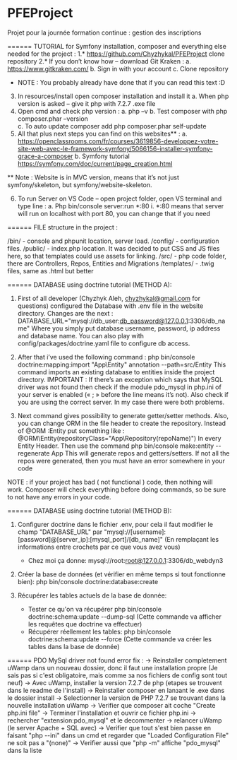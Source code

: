 ﻿# PFEProject
Projet pour la journée formation continue : gestion des inscriptions

====== TUTORIAL for Symfony installation, composer and everything else needed for the project :
1.*	https://github.com/Chyzhykal/PFEProject  clone repository
2.*	If you don’t know how – download Git Kraken :
	a.	https://www.gitkraken.com/ 
	b.	Sign in with your account
	c.	Clone repository
		
* NOTE : You probably already have done that if you can read this text :D

3.	In resources/install open composer installation and install it
	a.	When php version is asked – give it php with 7.2.7 .exe file
4.	Open cmd and check php version :
	a.	php –v
	b.	Test composer with php composer.phar –version  
	c.	To auto update composer add php composer.phar self-update
5.	All that plus next steps you can find on this websites** :
	a.	https://openclassrooms.com/fr/courses/3619856-developpez-votre-site-web-avec-le-framework-symfony/5066156-installer-symfony-grace-a-composer
	b.	Symfony tutorial https://symfony.com/doc/current/page_creation.html

** Note : Website is in MVC version, means that it’s not just symfony/skeleton, but symfony/website-skeleton.

6.	To run Server on VS Code – open project folder, open VS terminal and type line :
	a.	Php bin/console server:run *:80
	i.	*:80  means that server will run on localhost with port 80, you can change that if you need



====== FILE structure in the project :

/bin/ - console and phpunit location, server load.
/config/ - configuration files.
/public/ -  index.php location. It was decided to put CSS and JS files here, so that templates could use assets for linking.
/src/ - php code folder, there are Controllers, Repos, Entities and Migrations
/templates/ - .twig files, same as .html but better


====== DATABASE using doctrine tutorial (METHOD A): 

1.	First of all developer (Chyzhyk Aleh, chyzhykal@gmail.com for questions)  configured the Database 
with .env file in the website directory. Changes are the next :
DATABASE_URL="mysql://db_user:db_password@127.0.0.1:3306/db_name"
Where you simply put database username, password, ip address and database name.
You can also play with config/packages/doctrine.yaml file to configure db access. 
2.	After that i’ve used the following command :
php bin/console doctrine:mapping:import "App\Entity" annotation --path=src/Entity
This command imports an existing database to entities inside the project directory.
IMPORTANT : If there’s an exception which says that MySQL driver was not found then check 
if the module pdo_mysql in php.ini of your server is enabled (« ; » before the line means it’s not). 
Also check if you are using the correct server. In my case there were both problems. 

3.	Next command gives possibility to generate getter/setter methods. Also, you can change ORM 
in the file header to create the repository. Instead of @ORM :Entity 
put something like :
@ORM\Entity(repositoryClass="App\Repository\(repoName)")
In every Entity Header. Then use the command 
	php bin/console make:entity --regenerate App
This will generate repos and getters/setters.
If not all the repos were generated, then you must have an error somewhere in your code

NOTE : if your project has bad ( not functional ) code, then nothing will work. Composer will check everything before doing commands,
so be sure to not have any errors in your code. 

====== DATABASE using doctrine tutorial (METHOD B): 
1) Configurer doctrine dans le fichier .env, pour cela il faut modifier le champ "DATABASE_URL"
par "mysql://[username]:[password]@[server_ip]:[mysql_port]/[db_name]" 
(En remplaçant les informations entre crochets par ce que vous avez vous)
    - Chez moi ça donne: mysql://root:root@127.0.0.1:3306/db_webdyn3

2) Créer la base de données (et vérifier en même temps si tout fonctionne bien): php bin/console doctrine:database:create

3) Récupérer les tables actuels de la base de donnée:
    - Tester ce qu'on va récupérer php bin/console doctrine:schema:update --dump-sql 
(Cette commande va afficher les requêtes que doctrine va effectuer)
    - Récupérer réellement les tables: php bin/console doctrine:schema:update --force 
(Cette commande va créer les tables dans la base de donnée)



====== PDO MySql driver not found error fix : 
-> Reinstaller completement uWamp dans un nouveau dossier, donc il faut une installation propre 
(Je sais pas si c'est obligatoire, mais comme зa nos fichiers de config sont tout neuf)
-> Avec uWamp, installer la version 7.2.7 de php (etapes se trouvent dans le readme de l'install)
-> Reinstaller composer en lanзant le .exe dans le dossier install
-> Selectionner la version de PHP 7.2.7 se trouvant dans la nouvelle installation uWamp
-> Verifier que composer ait coche "Create php.ini file"
-> Terminer l'installation et ouvrir ce fichier php.ini
-> rechercher "extension:pdo_mysql" et le decommenter
-> relancer uWamp (le server Apache + SQL avec)
-> Verifier que tout s'est bien passe en faisant "php --ini" dans un cmd et regarder
que "Loaded Configuration File" ne soit pas а "(none)"
-> Verifier aussi que "php -m" affiche "pdo_mysql" dans la liste